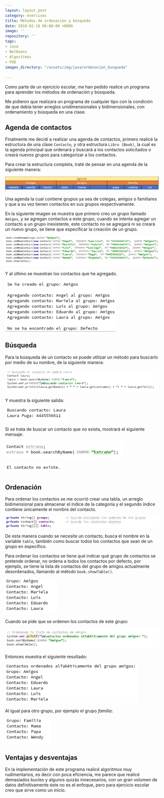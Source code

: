 ```yaml
---
layout: layout_post
category: exercises
title: Métodos de ordenación y búsqueda
date: 2018-02-18 06:00:00 +0000
image: ''
repository: ''
tags:
- Java
- Netbeans
- Algoritmos
- POO
images_directory: "/assets/img/java/ordenacion_busqueda"

---
```

Como parte de un ejercicio escolar, me han pedido realice un programa para aprender los métodos de ordenación y búsqueda.

Me pidieron que realizara un programa de cualquier tipo con la condición de que debía tener arreglos unidimensionales y bidimensionales, con ordenamiento y búsqueda en una clase.

## Agenda de contactos

Finalmente me decidí a realizar una agenda de contactos, primero realicé la estructura de una clase `Contacto`, y otra estructura `Libro (Book)`, la cual es la agenda principal que ordenará y buscará a los contactos solicitados o creará nuevos grupos para categorizar a los contactos.

Para crear la estructura completa, traté de pensar en una agenda de la siguiente manera:

![](/uploads/tabla_contactos.png)

Una agenda la cual contiene grupos ya sea de colegas, amigos o familiares y que a su vez tienen contactos en sus grupos respectivamente.

En la siguiente imagen se muestra que primero creo un grupo llamado `Amigos`, y se agregan contactos a este grupo, cuando se intenta agregar un contacto a un grupo inexistente, este contacto no se agregará ni se creará un nuevo grupo, se tiene que especificar la creación de un grupo.

![](/uploads/ingreso_de_contactos.png)

Y al último se muestran los contactos que he agregado.

![](/uploads/contactos_guardados.png)

## Búsqueda

Para la búsqueda de un contacto se puede utilizar un método para buscarlo por medio de su nombre, de la siguiente manera:

![](/uploads/buscar_por_nombre.png)

Y muestra la siguiente salida:

![](/uploads/salida_busqueda.png)

Si se trata de buscar un contacto que no exista, mostrará el siguiente mensaje:

![](/uploads/busqueda_extrano.png)

![](/uploads/noexiste_extrano.png)

## Ordenación

Para ordenar los contactos se me ocurrió crear una tabla, un arreglo bidimensional para almacenar el índice de la categoría y el segundo índice contiene únicamente el nombre del contacto.

![](/uploads/arreglo_tabla.png)

De esta manera cuando se necesite un contacto, busca el nombre en la variable `table`, también como buscar todos los contactos que sean de un grupo en específico.

Para ordenar los contactos se tiene qué indicar qué grupo de contactos se pretende ordenar, no ordena a todos los contactos por defecto, por ejemplo, se tiene la lista de contactos del grupo de amigos actualmente desordenados, llamando al método `book.showTable()`.

![](/uploads/contactos_en_tabla.png)

Cuando se pide que se ordenen los contactos de este grupo:

![](/uploads/peticion_ordenacion.png)

Entonces muestra el siguiente resultado:

![](/uploads/contactos_ordenados.png)

Al igual para otro grupo, por ejemplo el grupo _familia_:

![](/uploads/familia_ordenada.png)

## Ventajas y desventajas

En la implementación de este programa realicé algoritmos muy rudimentarios, es decir con poca eficiencia, me parece que realicé demasiados bucles y algunos quizás innecesarios, con un gran volumen de datos definitivamente éste no es el enfoque, pero para ejercicio escolar creo que sirve como un inicio.